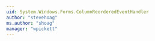 ```yaml
---
uid: System.Windows.Forms.ColumnReorderedEventHandler
author: "stevehoag"
ms.author: "shoag"
manager: "wpickett"
---
```

